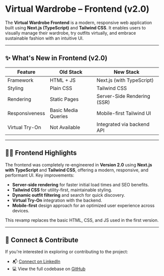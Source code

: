 # Virtual Wardrobe – Frontend (v2.0)

The **Virtual Wardrobe Frontend** is a modern, responsive web application built using **Next.js (TypeScript)** and **Tailwind CSS**. It enables users to visually manage their wardrobe, try outfits virtually, and embrace sustainable fashion with an intuitive UI.

---

## ✨ What's New in Frontend (v2.0)

| Feature        | Old Stack           | New Stack                   |
| -------------- | ------------------- | --------------------------- |
| Framework      | HTML + JS           | Next.js (with TypeScript)   |
| Styling        | Plain CSS           | Tailwind CSS                |
| Rendering      | Static Pages        | Server-Side Rendering (SSR) |
| Responsiveness | Basic Media Queries | Mobile-first Tailwind UI    |
| Virtual Try-On | Not Available       | Integrated via backend API  |

---

## 🧑‍💻 Frontend Highlights

The frontend was completely re-engineered in **Version 2.0** using **Next.js with TypeScript** and **Tailwind CSS**, offering a modern, responsive, and performant UI. Key improvements:

- **Server-side rendering** for faster initial load times and SEO benefits.
- **Tailwind CSS** for utility-first, maintainable styling.
- **Dynamic outfit filtering** and search for quick discovery.
- **Virtual Try-On** integration with the backend.
- **Mobile-first** design approach for an optimized user experience across devices.

This revamp replaces the basic HTML, CSS, and JS used in the first version.

---

## 🔗 Connect & Contribute

If you're interested in exploring or contributing to the project:

- 📬 [Connect on LinkedIn](https://www.linkedin.com/in/anirudh248)
- 💻 View the full codebase on [GitHub](https://github.com/orgs/VirtualWardrobe/repositories)
